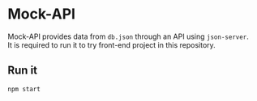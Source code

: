 # Mock-API

Mock-API provides data from `db.json` through an API using `json-server`.  
It is required to run it to try front-end project in this repository.

## Run it

```
npm start
```
